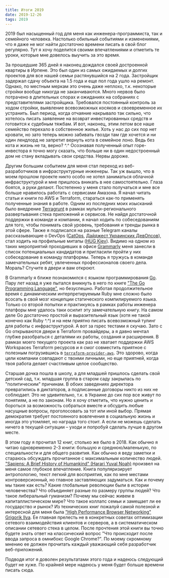 ```yaml
---
title: Итоги 2019
date: 2019-12-26
tags: 2019
---
```


2019 был насыщенный год для меня как инженера-программиста, так и семейного человека. Настолько обильный событиями и изменениями, что я даже не мог найти достаточно времени писать в свой блог регулярно. Тут я хочу поделится своими впечатлениями и отметить те уроки, которые мне довелось выучить за это время.

За прошедшие 365 дней я наконец дождался своей достроенной квартиры в Ирпене. Это был один из самых ожидаемых и долгих проектов для все нашей семьи растянувшийся на 2 года. Застройщик задержал сдачу объекта на 1.5 года и еще пол года ушло на ремонт. Однако, по местным меркам это очень даже неплохо, т.к. некоторые стройки вообще никогда не заканчиваются. Много нервов было потрачено в длительных спорах и ожиданиях на собраниях с представителями застройщика. Требовался постоянный контроль за ходом стройки, выявление всевозможных косяков и своевременное их устранить. Был период, когда отчаяние накрывало так сильно, что хотелось писать заявление на возврат инвестированных средств и готовится к судебным тяжбам. И вот, наконец, этим летом все наше семейство перехало в собственное жилье. Хоть у нас до сих пор нет кровати, но зато теперь можно забивать гвозди там где хочется и ни один лендлорд не запретит вернуть кота в семейное лоно. Ведь без кота и жизнь не та, верно? ^.^ Осознавая полученный опыт горе-инвестора я точно могу сказать, что больше ни в один недостроенный дом не стану вкладывать свои средства. Нервы дороже.

Другим большим событием для меня стал переход из веб-разработчиков в инфраструктурные инженеры. Так уж вышло, что в моем прошлом проекте никто особо не хотел заниматься облачной инфраструктурой и мне пришлось вникать в нее самостоятельно. Глаза боятся, а руки делают. Постепенно у меня стало получаться и мне все больше нравилось работать с сервисами Амазона. Я начал читать статьи и книги по AWS и Terraform, стараться как-то применять полученные знания в работе. Одним из последних моих изысканий было внедрение [Terragrunt](https://github.com/gruntwork-io/terragrunt) в рамках мульти-регионального развертывания стека приложений и сервисов. Не найдя достаточной поддержки в команде и компании, я начал ходить по собеседованиям для того, чтобы понимать свой уровень, требования и тренды рынка в этой сфере. Также я подписался на разные Telegram каналы рассказывающие о DevOps ([CatOps](https://t.me/catops), [Дайджест Украинских ДевОпсов](https://t.me/UkropsDigest)), стал ходить на профильные митапы ([HUG Kiev](https://www.meetup.com/Kyiv-HashiCorp-User-Group)). Видимо на одном из таких мероприятий проходивших в офисе [Grammarly](https://grammarly.com/about) меня занесли в список потенциальных кандидатов и пригласили пройти у них собеседование в команду платформы. Теперь я тружусь в команде замечательных ребят, увлеченных профессионалов своего дела. Мораль? Стучите в двери и вам откроют.

В Grammarly я ближе познакомился с языком программирования [Go](https://golang.org/). Пару лет назад я уже пытался вникнуть в него по книге ["The Go Programming Language"](https://www.amazon.com/Programming-Language-Addison-Wesley-Professional-Computing/dp/0134190440), но безуспешно. Работая продолжительное время с динамическим интерпретируемым Ruby мне сложно было всосать в свой мозг концепции статического компилируемого языка. Только со второй попытки и практикуясь в рамках работы инженера платфоры мне удалось таки осилит эту замечательную книгу. На самом деле Go достаточно простой и выразительный язык (хотя не такой конечно как Ruby ^.^) и на нем приятно писать всевозможный тулинг для работы с инфраструктурой. А вот за rspec тестами я скучаю. Зато с Go открываются двери в Terraform провайдеры, а я давно мечтал глубже разобраться с деталями их работы, создания и расширения. В рамках моего текущего проекта как раз не хватает поддержки AWS Workspaces Terraform ресурсов и я смог совместить приятное с полезным погрузившись в [`terraform-provider-aws`](https://github.com/terraform-providers/terraform-provider-aws). Это здорово, когда цели компании совпадают с твоими личными, но еще приятней, когда твоя работа делает счастливым целое сообщество.

Старшая дочка пошла в школу, а для младшей пришлось сделать свой детский сад, т.к. младшая группа в старом саду закрылась по "политическим" причинам. В обоих заведениях директора превратились в диктаторов, а подписанные договоры никто из них не соблюдает. Это не удивительно, т.к. в Украине до сих пор все живут по понятиям, а не по законам. Но я хочу отметить, что нужно ценить и бороться за возможность собраться вместе и обсудить любые насущные вопросы, проголосовать за тот или иной выбор. Прямая демократия требует постоянного вовлечения в социальную жизнь и иногда это утомляет, но награда того стоит. А если не можешь сделать ничего в текущей ситуации – уходи и попробуй сделать лучше в другом месте.

В этом году я прочитал 12 книг, столько же было в 2018. Как обычно я читаю одновременно 2-3 книги: большую и среднюю/маленькую, по специальности и для общего развития. Как обычно я веду заметки и стараюсь обсуждать прочитанное с максимальным количество людей. ["Sapiens: A Brief History of Humankind" (Harari Yuval Noah)](https://en.wikipedia.org/wiki/Sapiens:_A_Brief_History_of_Humankind) произвел на меня самое глубокое впечатление. Книга популяризирует антропологию, текст легкий для восприятия, как по мне местами контроверсионный, но главное заставляющих задуматься. Как и почему мы такие как есть? Какие глобальные революции были в истории человечества? Что объединяет разные по размеру группы людей? Что такое либеральный гуманизм? Почему мы сейчас живем в капиталлистическом мире? Что такое коллапс семьи и замещает ли ее государство и рынок? Из технических книг пожалуй самой полезной и интересной для меня была ["High Performance Browser Networking" Grigorik Ilya](https://hpbn.co). Ее главная прелесть не в конкретных советах оптимизации сетевого взаимодействия клиентов и серверов, а в систематическом описании сетевого стека в целом. После прочтения этой книги вы точно будете знать ответ на классический вопрос "Что происходит после ввода запроса в омнибокс Google Chrome?". По моему скромному мнению ее должен прочитать каждый уважающий себя разработчик веб-приложений.

Подводя итог я доволен результатами этого года и надеюсь следующий будет не хуже. По крайней мере надеюсь у меня будет больше времени писать сюда.

